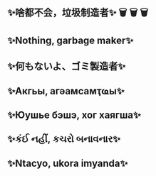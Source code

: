 ## ✨啥都不会，垃圾制造者✨      🗑 🗑 🗑
## ✨Nothing, garbage maker✨    
## ✨何もないよ、ゴミ製造者✨
## ✨Акгьы, агәамсамҭҩы✨
## ✨Юушье бэшэ, хог хаягша✨
## ✨કંઈ નહીં, કચરો બનાવનાર✨
## ✨Ntacyo, ukora imyanda✨
<!--
**xiaoccin/xiaoccin** is a ✨ _special_ ✨ repository because its `README.md` (this file) appears on your GitHub profile.

Here are some ideas to get you started:

- 🔭 I’m currently working on ...
- 🌱 I’m currently learning ...
- 👯 I’m looking to collaborate on ...
- 🤔 I’m looking for help with ...
- 💬 Ask me about ...
- 📫 How to reach me: ...
- 😄 Pronouns: ...
- ⚡ Fun fact: ...
-->
